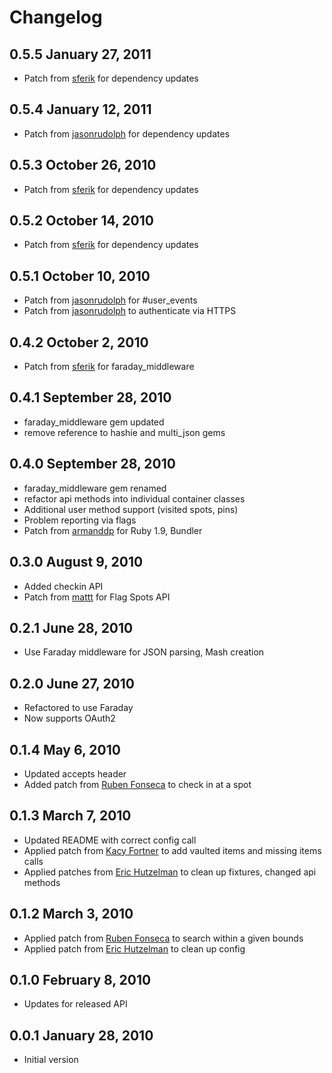 # Changelog
## 0.5.5 January 27, 2011
  * Patch from [sferik](http://github.com/sferik) for dependency updates
## 0.5.4 January 12, 2011
  * Patch from [jasonrudolph](http://github.com/jasonrudolph) for dependency updates
## 0.5.3 October 26, 2010
  * Patch from [sferik](http://github.com/sferik) for dependency updates
## 0.5.2 October 14, 2010
  * Patch from [sferik](http://github.com/sferik) for dependency updates
## 0.5.1 October 10, 2010
  * Patch from [jasonrudolph](http://github.com/jasonrudolph) for #user_events
  * Patch from [jasonrudolph](http://github.com/jasonrudolph) to authenticate via HTTPS
## 0.4.2 October 2, 2010
  * Patch from [sferik](http://github.com/sferik) for faraday_middleware
## 0.4.1 September 28, 2010
  * faraday_middleware gem updated
  * remove reference to hashie and multi_json gems
## 0.4.0 September 28, 2010
  * faraday_middleware gem renamed
  * refactor api methods into individual container classes
  * Additional user method support (visited spots, pins)
  * Problem reporting via flags
  * Patch from [armanddp](http://github.com/armanddp) for Ruby 1.9, Bundler
## 0.3.0 August 9, 2010
  * Added checkin API
  * Patch from [mattt](http://github.com/mattt) for Flag Spots API
## 0.2.1 June 28, 2010
  * Use Faraday middleware for JSON parsing, Mash creation
## 0.2.0 June 27, 2010
  * Refactored to use Faraday
  * Now supports OAuth2
## 0.1.4 May 6, 2010
  * Updated accepts header
  * Added patch from [Ruben Fonseca](http://github.com/rubenfonseca) to check in at a spot
## 0.1.3 March 7, 2010
  * Updated README with correct config call
  * Applied patch from [Kacy Fortner](http://github.com/kacy) to add vaulted items and missing items calls
  * Applied patches from [Eric Hutzelman](http://github.com/ehutzelman) to clean up fixtures, changed api methods
## 0.1.2 March 3, 2010

  * Applied patch from [Ruben Fonseca](http://github.com/rubenfonseca) to search within a given bounds
  * Applied patch from [Eric Hutzelman](http://github.com/ehutzelman) to clean up config

## 0.1.0 February 8, 2010

  * Updates for released API

## 0.0.1 January 28, 2010
  * Initial version